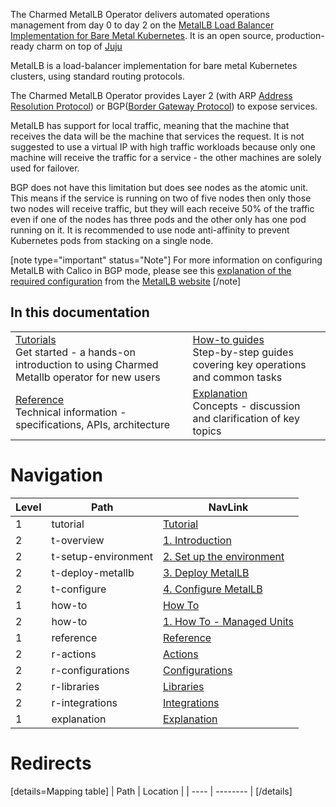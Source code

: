 The Charmed MetalLB Operator delivers automated operations management from day 0 to day 2
on the [MetalLB Load Balancer Implementation for Bare Metal Kubernetes](https://metallb.universe.tf/).
It is an open source, production-ready charm on top of [Juju](https://juju.is/)

MetalLB is a load-balancer implementation for bare metal Kubernetes clusters, using standard routing protocols.

The Charmed MetalLB Operator provides Layer 2 (with ARP [Address Resolution Protocol](https://en.wikipedia.org/wiki/Address_Resolution_Protocol)) or BGP([Border Gateway Protocol](https://en.wikipedia.org/wiki/Border_Gateway_Protocol)) to expose services.

MetalLB has support for local traffic, meaning that the machine that receives the data will be the machine that services the request. It is not suggested to use a virtual IP with high traffic workloads because only one machine will receive the traffic for a service - the other machines are solely used for failover.

BGP does not have this limitation but does see nodes as the atomic unit. This means if the service is running on two of five nodes then only those two nodes will receive traffic, but they will each receive 50% of the traffic even if one of the nodes has three pods and the other only has one pod running on it. It is recommended to use node anti-affinity to prevent Kubernetes pods from stacking on a single node.

[note type="important" status="Note"]
For more information on configuring MetalLB with Calico in BGP mode, please see this [explanation of the required configuration](https://metallb.universe.tf/configuration/calico/) from the [MetalLB website](https://metallb.universe.tf/)
[/note]


## In this documentation

|  |  |
|--|--|
| [Tutorials](/t/charmed-metallb-tutorial-overview/11359?channel=1.28/stable)</br>  Get started - a hands-on introduction to using Charmed Metallb operator for new users </br> |  [How-to guides](/t/charmed-metallb-how-to-managed-units/11363?channel=1.28/stable) </br> Step-by-step guides covering key operations and common tasks |
| [Reference](https://charmhub.io/metallb/actions?channel=1.28/stable) </br> Technical information - specifications, APIs, architecture | [Explanation](/t/charmed-metallb-explanation/####?channel=1.28/stable) </br> Concepts - discussion and clarification of key topics  |


# Navigation

| Level | Path                 | NavLink                                                                          |
|-------|----------------------|----------------------------------------------------------------------------------|
| 1     | tutorial             | [Tutorial]()                                                                     |
| 2     | t-overview           | [1. Introduction](/t/charmed-metallb-tutorial-overview/11359)                    |
| 2     | t-setup-environment  | [2. Set up the environment](/t/charmed-metallb-tutorial-setup-environment/11360) |
| 2     | t-deploy-metallb     | [3. Deploy MetalLB](/t/charmed-metallb-tutorial-deploy-metallb/11361)            |
| 2     | t-configure          | [4. Configure MetalLB](/t/charmed-metallb-tutorial-configure/11362)              |
| 1     | how-to               | [How To]()                                                                       |
| 2     | how-to               | [1. How To - Managed Units](/t/charmed-metallb-how-to-managed-units/11363)       |
| 1     | reference            | [Reference]()                                                                    |
| 2     | r-actions            | [Actions](https://charmhub.io/metallb/actions)                                   |
| 2     | r-configurations     | [Configurations](https://charmhub.io/metallb/configure)                          |
| 2     | r-libraries          | [Libraries](https://charmhub.io/metallb/libraries)                               |
| 2     | r-integrations       | [Integrations](https://charmhub.io/metallb/integrations)                         |
| 1     | explanation          | [Explanation]()                                                                  |

# Redirects

[details=Mapping table]
| Path | Location |
| ---- | -------- |
[/details]
